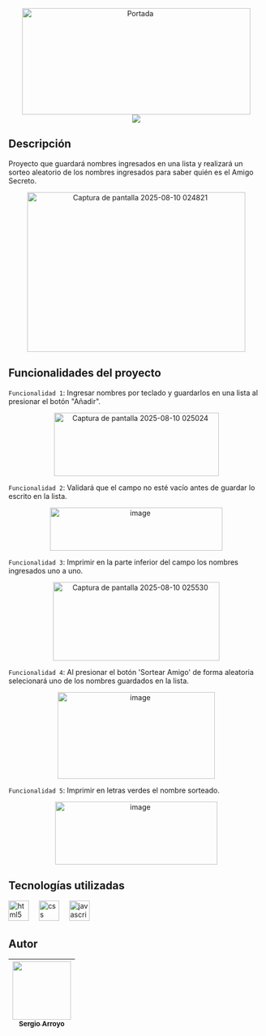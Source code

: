 <p align="center">
  <img width="450" height="210" alt="Portada" src="https://github.com/user-attachments/assets/b37766f1-564f-430d-bc25-0b698fe87c02" />
  <br>
  <img src= "https://img.shields.io/badge/Estatus-Finalizado-blue">
<p>

<h2>Descripción</h2>

Proyecto que guardará nombres ingresados en una lista y realizará un sorteo aleatorio de los nombres ingresados para saber quién es el Amigo Secreto.

<p align="center">
  <img width="430" height="315" alt="Captura de pantalla 2025-08-10 024821" src="https://github.com/user-attachments/assets/1d221d12-a20c-4755-9cfb-19a6224c54bd" />
<p>

<h2>Funcionalidades del proyecto</h2>

`Funcionalidad 1`: Ingresar nombres por teclado y guardarlos en una lista al presionar el botón "Añadir". 
<br> 
<p align="center"> 
  <img width="325" height="125" alt="Captura de pantalla 2025-08-10 025024" src="https://github.com/user-attachments/assets/fa5eb763-a456-4eac-a611-7890f55fd605" />
<p> 

`Funcionalidad 2`: Validará que el campo no esté vacío antes de guardar lo escrito en la lista. 
<br> 
<p align="center"> 
  <img width="340" height="85" alt="image" src="https://github.com/user-attachments/assets/857f6371-c74c-4440-beec-6021e1b4bbae" />
<p> 
  
`Funcionalidad 3`: Imprimir en la parte inferior del campo los nombres ingresados uno a uno.
<br> 
<p align="center"> 
  <img width="328" height="155" alt="Captura de pantalla 2025-08-10 025530" src="https://github.com/user-attachments/assets/342af386-c0d1-42b7-a451-3b9b9f4b9736" />
<p>  

`Funcionalidad 4`: Al presionar el botón 'Sortear Amigo' de forma aleatoria selecionará uno de los nombres guardados en la lista.
<br> 
<p align="center"> 
  <img width="310" height="171" alt="image" src="https://github.com/user-attachments/assets/47b09446-e775-43fe-850f-6e56fc879dac" />
<p>  

`Funcionalidad 5`: Imprimir en letras verdes el nombre sorteado.
<br> 
<p align="center"> 
  <img width="320" height="124" alt="image" src="https://github.com/user-attachments/assets/6b4d44ed-8ab3-489b-a0e5-f452bb6946c0" />
<p>  

<h2>Tecnologías utilizadas</h2>
<div>
  <img src="https://cdn.jsdelivr.net/gh/devicons/devicon/icons/html5/html5-original.svg" height="40" alt="html5 logo"  />
  <img width="12" />
  <img src="https://cdn.jsdelivr.net/gh/devicons/devicon/icons/css3/css3-original.svg" height="40" alt="css logo"  />
  <img width="12" />
  <img src="https://cdn.jsdelivr.net/gh/devicons/devicon/icons/javascript/javascript-original.svg" height="40" alt="javascript logo"  />
</div>


## Autor
| [<img src="https://avatars.githubusercontent.com/SergioArroyo16" width=115><br><sub>Sergio Arroyo</sub>](https://github.com/SergioArroyo16) |
| :---: |


